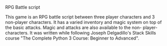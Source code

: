 RPG Battle script

This game is an RPG battle script between three player characters and 3
non-player characters. It has a varied inventory and magic system on top
of the basic attacks. Magic and attacks are also available to the non-
player-characters. It was written while following Joseph Delgadillo's
Stack Skills course "The Complete Python 3 Course: Beginner to Advanced".
